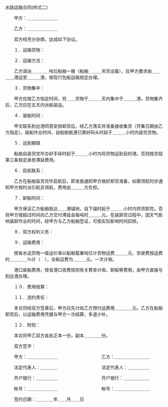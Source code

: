 



水路运输合同(样式二)



 

　　甲方：＿＿＿＿＿＿＿

　　乙方：＿＿＿＿＿＿＿　　

　　双方经充分协商，达成如下协议。

　　１．运输货物：

　　２．运输方法：

　　乙方调派＿＿＿＿吨位船舶一艘（船舶＿＿＿吊货设备），应甲方要求由＿＿＿＿港运至＿＿＿港，按现行包船运输规定办理。

　　３．货物集中：

　　甲方应按乙方指定时间，将＿＿货物于＿＿＿天内集中于＿＿＿港，货物集齐后，乙方应在五天内派船装运。

　　４．装船时间：

　　甲文联系到达港同意安排卸货后，经乙方落实并准备接收集货（开集日期由乙方指定）。装船作业时间，自船舶抵港已靠好码头时起于＿＿＿小时内装完货物。

　　５．运到期限

　　船舶自装货完毕办好手续时起于＿＿＿小时内将货物运到目的港。否则按货规第三条规定承担滞延费用。

　　６．启航联系：

　　乙方在船舶装货完毕启航后，即发报通知甲方做好卸货准备，如需领航时亦通知甲方按时派引航员领航，费用由＿＿＿方负担。

　　７．卸船时间：

　　甲方保证乙方船舶抵达＿＿港锚地，自下锚时起于＿＿＿小时内将货卸完。否则甲方按超过时间向乙方交付滞延金每吨时＿＿＿元，在装卸货过程中，因天气影响装卸作业的时间，经甲方与乙方船舶签证，可按实际影响时间扣除。

　　８．双方权利义务：

　　９．运输费用：

　　按省水运货物一级运价率以船舶载重吨位计货物运费＿＿＿元，空驶费按运费的＿＿＿＿％计（　），全船运费为＿＿＿元，一次计收。

　　港口装船费用，按省港口收费规则有关费率计收。卸船等费用，由甲方直接与到达港办理。

　　１０．费用结算：

　　１１．违约责任：

　　本合同经双方签章后，甲方应先付给乙方预付运费用＿＿＿＿元。乙方在船舶卸完后，以运输费用凭据与甲方一次结算，多退少补。

　　１２．附则：

　　本合同甲乙双方各执正本一份，副本＿＿＿＿份。　　

　　双方签字：　　

　　甲方：＿＿＿＿＿＿＿　　　　　　　　　　乙方：＿＿＿＿＿＿＿＿

　　法定代表人：＿＿＿＿　　　　　　　　　　法定代表人：＿＿＿＿＿

　　开户银行：＿＿＿＿＿　　　　　　　　　　开户银行：＿＿＿＿＿＿

　　帐号：＿＿＿＿＿＿＿　　　　　　　　　　帐号：＿＿＿＿＿＿＿＿　　　　　　　　　　　　　　　　　　　　

　　签约日期：＿＿＿＿年＿＿月＿＿日

　　
